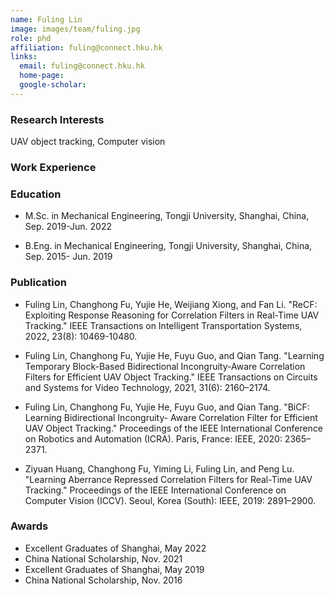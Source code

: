 ```yaml
---
name: Fuling Lin
image: images/team/fuling.jpg
role: phd
affiliation: fuling@connect.hku.hk
links:
  email: fuling@connect.hku.hk
  home-page:  
  google-scholar:  
---
```


### Research Interests

UAV object tracking, Computer vision



### Work Experience


### Education

- M.Sc. in Mechanical Engineering, Tongji University, Shanghai, China, Sep. 2019-Jun. 2022

- B.Eng. in Mechanical Engineering, Tongji University, Shanghai, China, Sep. 2015- Jun. 2019



### Publication

- Fuling Lin, Changhong Fu, Yujie He, Weijiang Xiong, and Fan Li. "ReCF: Exploiting Response Reasoning for Correlation Filters in Real-Time UAV Tracking." IEEE Transactions on Intelligent Transportation Systems, 2022, 23(8): 10469-10480.

- Fuling Lin, Changhong Fu, Yujie He, Fuyu Guo, and Qian Tang. "Learning Temporary Block-Based Bidirectional Incongruity-Aware Correlation Filters for Efficient UAV Object Tracking." IEEE Transactions on Circuits and Systems for Video Technology, 2021, 31(6): 2160–2174.

- Fuling Lin, Changhong Fu, Yujie He, Fuyu Guo, and Qian Tang. "BiCF: Learning Bidirectional Incongruity- Aware Correlation Filter for Efficient UAV Object Tracking." Proceedings of the IEEE International Conference on Robotics and Automation (ICRA). Paris, France: IEEE, 2020: 2365–2371.

- Ziyuan Huang, Changhong Fu, Yiming Li, Fuling Lin, and Peng Lu. "Learning Aberrance Repressed Correlation Filters for Real-Time UAV Tracking." Proceedings of the IEEE International Conference on Computer Vision (ICCV). Seoul, Korea (South): IEEE, 2019: 2891–2900.




### Awards

- Excellent Graduates of Shanghai, May 2022
- China National Scholarship, Nov. 2021
- Excellent Graduates of Shanghai, May 2019
- China National Scholarship, Nov. 2016


